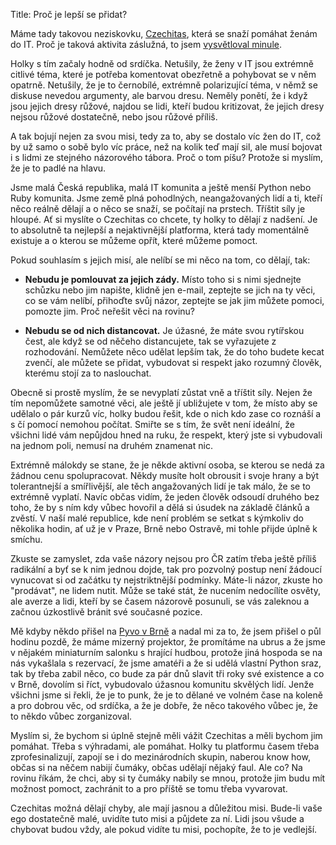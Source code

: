 Title: Proč je lepší se přidat?

Máme tady takovou neziskovku, [Czechitas](http://czechitas.cz/), která se snaží pomáhat ženám do IT. Proč je taková aktivita záslužná, to jsem [vysvětloval minule]({filename}/2015-04-19_proc-pomahat-holkam-do-it.md).

Holky s tím začaly hodně od srdíčka. Netušily, že ženy v IT jsou extrémně citlivé téma, které je potřeba komentovat obezřetně a pohybovat se v něm opatrně. Netušily, že je to černobílé, extrémně polarizující téma, v němž se diskuse nevedou argumenty, ale barvou dresu. Neměly ponětí, že i když jsou jejich dresy růžové, najdou se lidi, kteří budou kritizovat, že jejich dresy nejsou růžové dostatečně, nebo jsou růžové příliš.

A tak bojují nejen za svou misi, tedy za to, aby se dostalo víc žen do IT, což by už samo o sobě bylo víc práce, než na kolik teď mají sil, ale musí bojovat i s lidmi ze stejného názorového tábora. Proč o tom píšu? Protože si myslím, že je to padlé na hlavu.

Jsme malá Česká republika, malá IT komunita a ještě menší Python nebo Ruby komunita. Jsme země plná pohodlných, neangažovaných lidí a ti, kteří něco reálně dělají a o něco se snaží, se počítají na prstech. Tříštit síly je hloupé. Ať si myslíte o Czechitas co chcete, ty holky to dělají z nadšení. Je to absolutně ta nejlepší a nejaktivnější platforma, která tady momentálně existuje a o kterou se můžeme opřít, které můžeme pomoct.

Pokud souhlasím s jejich misí, ale nelíbí se mi něco na tom, co dělají, tak:

- **Nebudu je pomlouvat za jejich zády.** Místo toho si s nimi sjednejte schůzku nebo jim napište, klidně jen e-mail, zeptejte se jich na ty věci, co se vám nelíbí, přihoďte svůj názor, zeptejte se jak jim můžete pomoci, pomozte jim. Proč neřešit věci na rovinu?

- **Nebudu se od nich distancovat.** Je úžasné, že máte svou rytířskou čest, ale když se od něčeho distancujete, tak se vyřazujete z rozhodování. Nemůžete něco udělat lepším tak, že do toho budete kecat zvenčí, ale můžete se přidat, vybudovat si respekt jako rozumný člověk, kterému stojí za to naslouchat.

Obecně si prostě myslím, že se nevyplatí zůstat vně a tříštit síly. Nejen že tím nepomůžete samotné věci, ale ještě jí ubližujete v tom, že místo aby se udělalo o pár kurzů víc, holky budou řešit, kde o nich kdo zase co roznáší a s čí pomocí nemohou počítat. Smiřte se s tím, že svět není ideální, že všichni lidé vám nepůjdou hned na ruku, že respekt, který jste si vybudovali na jednom poli, nemusí na druhém znamenat nic.

Extrémně málokdy se stane, že je někde aktivní osoba, se kterou se nedá za žádnou cenu spolupracovat. Někdy musíte holt obrousit i svoje hrany a být tolerantnejší a smířlivější, ale těch angažovaných lidí je tak málo, že se to extrémně vyplatí. Navíc občas vidím, že jeden člověk odsoudí druhého bez toho, že by s ním kdy vůbec hovořil a dělá si úsudek na základě článků a zvěstí. V naší malé republice, kde není problém se setkat s kýmkoliv do několika hodin, ať už je v Praze, Brně nebo Ostravě, mi tohle přijde úplně k smíchu.

Zkuste se zamyslet, zda vaše názory nejsou pro ČR zatím třeba ještě příliš radikální a byť se k nim jednou dojde, tak pro pozvolný postup není žádoucí vynucovat si od začátku ty nejstriktnější podmínky. Máte-li názor, zkuste ho "prodávat", ne lidem nutit. Může se také stát, že nucením nedocílíte osvěty, ale averze a lidi, kteří by se časem názorově posunuli, se vás zaleknou a začnou úzkostlivě bránit své současné pozice.

Mě kdyby někdo přišel na [Pyvo v Brně](http://brno.pyvo.cz/) a nadal mi za to, že jsem přišel o půl hodinu pozdě, že máme mizerný projektor, že promítáme na ubrus a že jsme v nějakém miniaturním salonku s hrající hudbou, protože jiná hospoda se na nás vykašlala s rezervací, že jsme amatéři a že si udělá vlastní Python sraz, tak by třeba zabil něco, co bude za pár dnů slavit tři roky své existence a co v Brně, dovolím si říct, vybudovalo úžasnou komunitu skvělých lidí. Jenže všichni jsme si řekli, že je to punk, že je to dělané ve volném čase na koleně a pro dobrou věc, od srdíčka, a že je dobře, že něco takového vůbec je, že to někdo vůbec zorganizoval.

Myslím si, že bychom si úplně stejně měli vážit Czechitas a měli bychom jim pomáhat. Třeba s výhradami, ale pomáhat. Holky tu platformu časem třeba zprofesinalizují, zapojí se i do mezinárodních skupin, naberou know how, občas si na něčem nabijí čumáky, občas udělají nějaký faul. Ale co? Na rovinu říkám, že chci, aby si ty čumáky nabily se mnou, protože jim budu mít možnost pomoct, zachránit to a pro příště se tomu třeba vyvarovat.

Czechitas možná dělají chyby, ale mají jasnou a důležitou misi. Bude-li vaše ego dostatečně malé, uvidíte tuto misi a půjdete za ní. Lidi jsou všude a chybovat budou vždy, ale pokud vidíte tu misi, pochopíte, že to je vedlejší.
